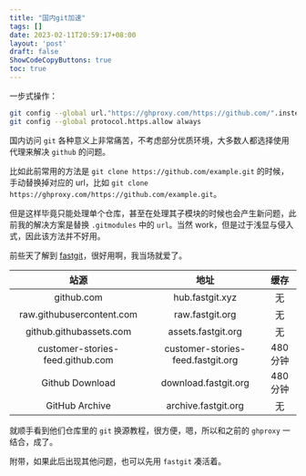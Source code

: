 ```yaml
---
title: "国内git加速"
tags: []
date: 2023-02-11T20:59:17+08:00
layout: 'post'
draft: false
ShowCodeCopyButtons: true
toc: true
---
```


一步式操作：

```bash
git config --global url."https://ghproxy.com/https://github.com/".insteadOf "https://github.com/"
git config --global protocol.https.allow always
```

<!--more-->

国内访问 ``git`` 各种意义上非常痛苦，不考虑部分优质环境，大多数人都选择使用代理来解决 ``github`` 的问题。

比如此前常用的方法是 ``git clone https://github.com/example.git`` 的时候，手动替换掉对应的 url，比如 ``git clone https://ghproxy.com/https://github.com/example.git``。

但是这样毕竟只能处理单个仓库，甚至在处理其子模块的时候也会产生新问题，此前我的解决方案是替换 `.gitmodules` 中的 `url`。当然 work，但是过于浅显与侵入式，因此该方法并不好用。

前些天了解到 [fastgit](https://doc.fastgit.org/zh-cn/guide.html#web-%E7%9A%84%E4%BD%BF%E7%94%A8)，很好用啊，我当场就爱了。


| 站源 | 地址 | 缓存 |
| :---: | :---: | :---: |
| github.com | hub.fastgit.xyz | 无 |
| raw.githubusercontent.com | raw.fastgit.org | 无 |
| github.githubassets.com | assets.fastgit.org | 无 |
| customer-stories-feed.github.com | customer-stories-feed.fastgit.org | 480 分钟 |
| Github Download | download.fastgit.org | 480 分钟 |
| GitHub Archive | archive.fastgit.org | 无 |

就顺手看到他们仓库里的 `git` 换源教程，很方便，嗯，所以和之前的 `ghproxy` 一结合，成了。

附带，如果此后出现其他问题，也可以先用 `fastgit` 凑活着。
